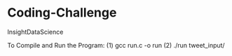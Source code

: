 # Coding-Challenge
InsightDataScience

To Compile and Run the Program:
(1) gcc run.c -o run
(2) ./run tweet_input/
